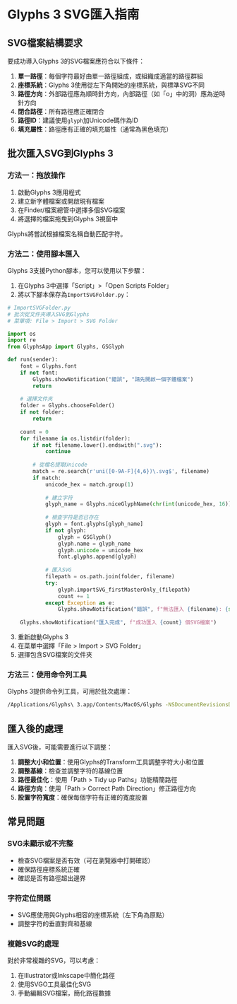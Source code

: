 # Glyphs 3 SVG匯入指南

## SVG檔案結構要求

要成功導入Glyphs 3的SVG檔案應符合以下條件：

1. **單一路徑**：每個字符最好由單一路徑組成，或組織成適當的路徑群組
2. **座標系統**：Glyphs 3使用從左下角開始的座標系統，與標準SVG不同
3. **路徑方向**：外部路徑應為順時針方向，內部路徑（如「o」中的洞）應為逆時針方向
4. **閉合路徑**：所有路徑應正確閉合
5. **路徑ID**：建議使用`glyph`加Unicode碼作為ID
6. **填充屬性**：路徑應有正確的填充屬性（通常為黑色填充）

## 批次匯入SVG到Glyphs 3

### 方法一：拖放操作

1. 啟動Glyphs 3應用程式
2. 建立新字體檔案或開啟現有檔案
3. 在Finder/檔案總管中選擇多個SVG檔案
4. 將選擇的檔案拖曳到Glyphs 3視窗中

Glyphs將嘗試根據檔案名稱自動匹配字符。

### 方法二：使用腳本匯入

Glyphs 3支援Python腳本，您可以使用以下步驟：

1. 在Glyphs 3中選擇「Script」>「Open Scripts Folder」
2. 將以下腳本保存為`ImportSVGFolder.py`：

```python
# ImportSVGFolder.py
# 批次從文件夾導入SVG到Glyphs
# 菜單項: File > Import > SVG Folder

import os
import re
from GlyphsApp import Glyphs, GSGlyph

def run(sender):
    font = Glyphs.font
    if not font:
        Glyphs.showNotification("錯誤", "請先開啟一個字體檔案")
        return
    
    # 選擇文件夾
    folder = Glyphs.chooseFolder()
    if not folder:
        return
        
    count = 0
    for filename in os.listdir(folder):
        if not filename.lower().endswith(".svg"):
            continue
            
        # 從檔名提取Unicode
        match = re.search(r'uni([0-9A-F]{4,6})\.svg$', filename)
        if match:
            unicode_hex = match.group(1)
            
            # 建立字符
            glyph_name = Glyphs.niceGlyphName(chr(int(unicode_hex, 16)))
            
            # 檢查字符是否已存在
            glyph = font.glyphs[glyph_name]
            if not glyph:
                glyph = GSGlyph()
                glyph.name = glyph_name
                glyph.unicode = unicode_hex
                font.glyphs.append(glyph)
            
            # 匯入SVG
            filepath = os.path.join(folder, filename)
            try:
                glyph.importSVG_firstMasterOnly_(filepath)
                count += 1
            except Exception as e:
                Glyphs.showNotification("錯誤", f"無法匯入 {filename}: {str(e)}")
    
    Glyphs.showNotification("匯入完成", f"成功匯入 {count} 個SVG檔案")

```

3. 重新啟動Glyphs 3
4. 在菜單中選擇「File > Import > SVG Folder」
5. 選擇包含SVG檔案的文件夾

### 方法三：使用命令列工具

Glyphs 3提供命令列工具，可用於批次處理：

```bash
/Applications/Glyphs\ 3.app/Contents/MacOS/Glyphs -NSDocumentRevisionsDebugMode YES batch-import-svg /path/to/svgs /path/to/output.glyphs
```

## 匯入後的處理

匯入SVG後，可能需要進行以下調整：

1. **調整大小和位置**：使用Glyphs的Transform工具調整字符大小和位置
2. **調整基線**：檢查並調整字符的基線位置
3. **路徑最佳化**：使用「Path > Tidy up Paths」功能精簡路徑
4. **路徑方向**：使用「Path > Correct Path Direction」修正路徑方向
5. **設置字符寬度**：確保每個字符有正確的寬度設置

## 常見問題

### SVG未顯示或不完整

- 檢查SVG檔案是否有效（可在瀏覽器中打開確認）
- 確保路徑座標系統正確
- 確認是否有路徑超出邊界

### 字符定位問題

- SVG應使用與Glyphs相容的座標系統（左下角為原點）
- 調整字符的垂直對齊和基線

### 複雜SVG的處理

對於非常複雜的SVG，可以考慮：

1. 在Illustrator或Inkscape中簡化路徑
2. 使用SVGO工具最佳化SVG
3. 手動編輯SVG檔案，簡化路徑數據
